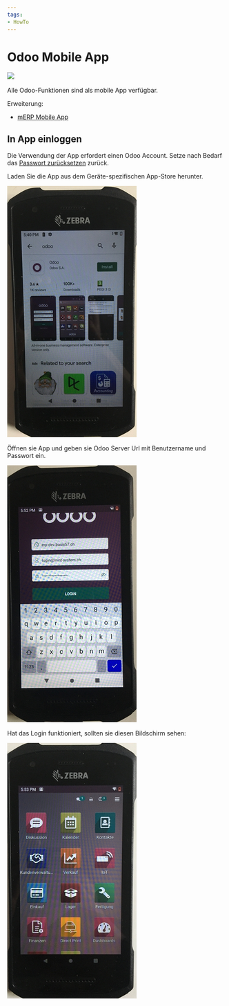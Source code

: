 ```yaml
---
tags:
- HowTo
---
```

# Odoo Mobile App
![](assets/icons_odoo_app.png)

Alle Odoo-Funktionen sind als mobile App verfügbar.

Erweiterung:
* [mERP Mobile App](mERP-Mobile-App.md)

## In App einloggen

Die Verwendung der App erfordert einen Odoo Account. Setze nach Bedarf das [Passwort zurücksetzen](Einstellungen.md#Passwort%20zur%C3%BCcksetzen) zurück.

Laden Sie die App aus dem Geräte-spezifischen App-Store herunter.

![](assets/Odoo%20Mobile%20App%20Appstore.jpg)

Öffnen sie App und geben sie Odoo Server Url mit Benutzername und Passwort ein.

![](assets/Odoo%20Mobile%20App%20Login.jpg)

Hat das Login funktioniert, sollten sie diesen Bildschirm sehen:

![](assets/Odoo%20Mobile%20App%20Startbildschirm.jpg)